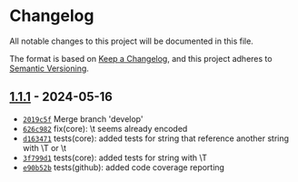 # Changelog

All notable changes to this project will be documented in this file.

The format is based on [Keep a Changelog](https://keepachangelog.com/en/1.0.0/), and this project adheres to [Semantic Versioning](https://semver.org/spec/v2.0.0.html).

## [1.1.1](https://github.com/myerscode/config/releases/tag/1.1.1) - 2024-05-16

- [`2019c5f`](https://github.com/myerscode/config/commit/2019c5f4d5f816c35ebede0a7f2e35f73e09c14b) Merge branch 'develop'
- [`626c982`](https://github.com/myerscode/config/commit/626c98203eca108968ff34a4ebf3db3c474ebff8) fix(core): \t seems already encoded
- [`d163471`](https://github.com/myerscode/config/commit/d163471306e95647389bb79e89b732c46e1b9a43) tests(core): added tests for string that reference another string with \T or \t
- [`3f799d1`](https://github.com/myerscode/config/commit/3f799d1e746b198cfa121730a6d64f82642d139d) tests(core): added tests for string with \T
- [`e90b52b`](https://github.com/myerscode/config/commit/e90b52be0944c206fd46322b25ef076f762831c8) tests(github): added code coverage reporting
